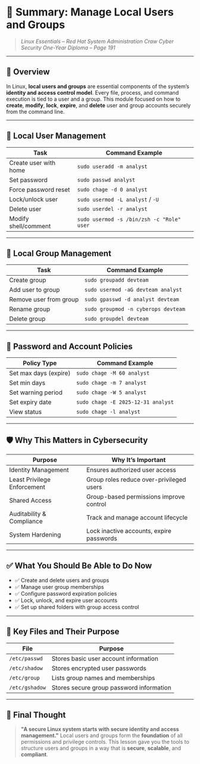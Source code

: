 # 📎 **Summary: Manage Local Users and Groups**

> *Linux Essentials – Red Hat System Administration*
> *Craw Cyber Security One-Year Diploma – Page 191*

---

## 📖 Overview

In Linux, **local users and groups** are essential components of the system’s **identity and access control model**. Every file, process, and command execution is tied to a user and a group. This module focused on how to **create**, **modify**, **lock**, **expire**, and **delete** user and group accounts securely from the command line.

---

## 👤 Local User Management

| Task                  | Command Example                           |
| --------------------- | ----------------------------------------- |
| Create user with home | `sudo useradd -m analyst`                 |
| Set password          | `sudo passwd analyst`                     |
| Force password reset  | `sudo chage -d 0 analyst`                 |
| Lock/unlock user      | `sudo usermod -L analyst` / `-U`          |
| Delete user           | `sudo userdel -r analyst`                 |
| Modify shell/comment  | `sudo usermod -s /bin/zsh -c "Role" user` |

---

## 👥 Local Group Management

| Task                   | Command Example                     |
| ---------------------- | ----------------------------------- |
| Create group           | `sudo groupadd devteam`             |
| Add user to group      | `sudo usermod -aG devteam analyst`  |
| Remove user from group | `sudo gpasswd -d analyst devteam`   |
| Rename group           | `sudo groupmod -n cyberops devteam` |
| Delete group           | `sudo groupdel devteam`             |

---

## 🔐 Password and Account Policies

| Policy Type           | Command Example                    |
| --------------------- | ---------------------------------- |
| Set max days (expire) | `sudo chage -M 60 analyst`         |
| Set min days          | `sudo chage -m 7 analyst`          |
| Set warning period    | `sudo chage -W 5 analyst`          |
| Set expiry date       | `sudo chage -E 2025-12-31 analyst` |
| View status           | `sudo chage -l analyst`            |

---

## 🛡️ Why This Matters in Cybersecurity

| Purpose                     | Why It’s Important                       |
| --------------------------- | ---------------------------------------- |
| Identity Management         | Ensures authorized user access           |
| Least Privilege Enforcement | Group roles reduce over-privileged users |
| Shared Access               | Group-based permissions improve control  |
| Auditability & Compliance   | Track and manage account lifecycle       |
| System Hardening            | Lock inactive accounts, expire passwords |

---

## ✅ What You Should Be Able to Do Now

* ✅ Create and delete users and groups
* ✅ Manage user group memberships
* ✅ Configure password expiration policies
* ✅ Lock, unlock, and expire user accounts
* ✅ Set up shared folders with group access control

---

## 📂 Key Files and Their Purpose

| File           | Purpose                                  |
| -------------- | ---------------------------------------- |
| `/etc/passwd`  | Stores basic user account information    |
| `/etc/shadow`  | Stores encrypted user passwords          |
| `/etc/group`   | Lists group names and memberships        |
| `/etc/gshadow` | Stores secure group password information |

---

## 🧠 Final Thought

> **"A secure Linux system starts with secure identity and access management."**
> Local users and groups form the **foundation** of all permissions and privilege controls. This lesson gave you the tools to structure users and groups in a way that is **secure**, **scalable**, and **compliant**.